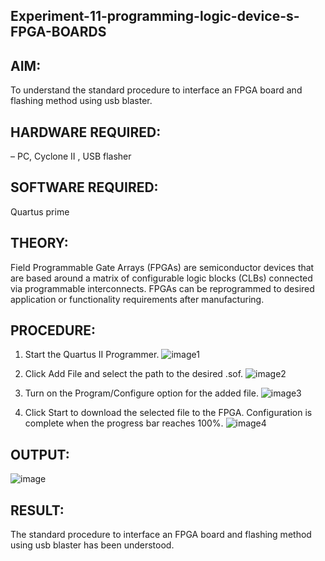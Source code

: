 ## Experiment-11-programming-logic-device-s-FPGA-BOARDS

## AIM: 
To understand the standard procedure to interface an FPGA board and flashing method using usb blaster. 

## HARDWARE REQUIRED:  
– PC, Cyclone II , USB flasher

## SOFTWARE REQUIRED:   
Quartus prime

## THEORY: 
Field Programmable Gate Arrays (FPGAs) are semiconductor devices that are based around a matrix of configurable logic blocks (CLBs) connected via programmable interconnects. FPGAs can be reprogrammed to desired application or functionality requirements after manufacturing.

## PROCEDURE:

1. Start the Quartus II Programmer.
![image1](https://user-images.githubusercontent.com/93427208/174124362-a11c8716-0a5b-424c-bbd2-cdb48b24a57d.png)

2. Click Add File and select the path to the desired .sof.
![image2](https://user-images.githubusercontent.com/93427208/174124420-4a6cdd4f-5423-41e9-b903-096ecbbdcfd5.png)


3. Turn on the Program/Configure option for the added file.
![image3](https://user-images.githubusercontent.com/93427208/174124470-1a14ab7a-b3c3-404a-b203-519abcf5e37a.png)


4. Click Start to download the selected file to the FPGA. Configuration is complete when the progress bar reaches 100%.
![image4](https://user-images.githubusercontent.com/93427208/174124622-e0306224-979d-41c6-a5a3-d064dd92857c.png)


## OUTPUT:
![image](https://user-images.githubusercontent.com/93427208/174124902-a81f184e-554e-44c2-91f4-c954e1509e4c.png)



## RESULT:
The standard procedure to interface an FPGA board and flashing method using usb blaster has been understood.

